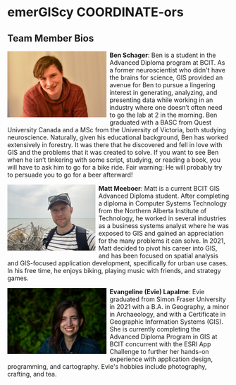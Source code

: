 # emerGIScy COORDINATE-ors

## Team Member Bios

<img src="../images/ben.jpg" style="max-height:150px; margin:0 .5em .25em 0; float: left;" /> **Ben Schager**: Ben is a student in the Advanced Diploma program at BCIT. As a former neuroscientist who didn't have the brains for science, GIS provided an avenue for Ben to pursue a lingering interest in generating, analyzing, and presenting data while working in an industry where one doesn’t often need to go the lab at 2 in the morning. Ben graduated with a BASC from Quest University Canada and a MSc from the University of Victoria, both studying neuroscience. Naturally, given his educational background, Ben has worked extensively in forestry. It was there that he discovered and fell in love with GIS and the problems that it was created to solve. If you want to see Ben when he isn’t tinkering with some script, studying, or reading a book, you will have to ask him to go for a bike ride. Fair warning: He will probably try to persuade you to go for a beer afterward!<br style="clear:both;" />

<img src="../images/matt.jpg" style="max-height:150px; margin:0 .5em .25em 0; float: left;" /> **Matt Meeboer**: Matt is a current BCIT GIS Advanced Diploma student. After completing a diploma in Computer Systems Technology from the Northern Alberta Institute of Technology, he worked in several industries as a business systems analyst where he was exposed to GIS and gained an appreciation for the many problems it can solve. In 2021, Matt decided to pivot his career into GIS, and has been focused on spatial analysis and GIS-focused application development, specifically for urban use cases. In his free time, he enjoys biking, playing music with friends, and strategy games.<br style="clear:both;" />

<img src="../images/evie.jpg" style="max-height:150px; margin:0 .5em .25em 0; float: left;" /> **Evangeline (Evie) Lapalme**: Evie graduated from Simon Fraser University in 2021 with a B.A. in Geography, a minor in Archaeology, and with a Certificate in Geographic Information Systems (GIS). She is currently completing the Advanced Diploma Program in GIS at BCIT concurrent with the ESRI App Challenge to further her hands-on experience with application design, programming, and cartography. Evie's hobbies include photography, crafting, and tea.<br style="clear:both;" />
